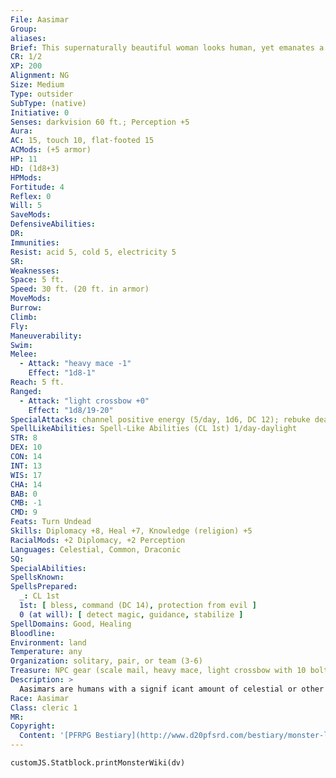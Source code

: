 ```yaml
---
File: Aasimar
Group: 
aliases: 
Brief: This supernaturally beautiful woman looks human, yet emanates a strange sense of calm and benevolence.
CR: 1/2
XP: 200
Alignment: NG
Size: Medium
Type: outsider
SubType: (native)
Initiative: 0
Senses: darkvision 60 ft.; Perception +5
Aura: 
AC: 15, touch 10, flat-footed 15
ACMods: (+5 armor)
HP: 11
HD: (1d8+3)
HPMods: 
Fortitude: 4
Reflex: 0
Will: 5
SaveMods: 
DefensiveAbilities: 
DR: 
Immunities: 
Resist: acid 5, cold 5, electricity 5
SR: 
Weaknesses: 
Space: 5 ft.
Speed: 30 ft. (20 ft. in armor)
MoveMods: 
Burrow: 
Climb: 
Fly: 
Maneuverability: 
Swim: 
Melee: 
  - Attack: "heavy mace -1"
    Effect: "1d8-1"
Reach: 5 ft.
Ranged: 
  - Attack: "light crossbow +0"
    Effect: "1d8/19-20"
SpecialAttacks: channel positive energy (5/day, 1d6, DC 12); rebuke death (1d4+1, 6/day); touch of good (6/day)
SpellLikeAbilities: Spell-Like Abilities (CL 1st) 1/day-daylight
STR: 8
DEX: 10
CON: 14
INT: 13
WIS: 17
CHA: 14
BAB: 0
CMB: -1
CMD: 9
Feats: Turn Undead
Skills: Diplomacy +8, Heal +7, Knowledge (religion) +5
RacialMods: +2 Diplomacy, +2 Perception
Languages: Celestial, Common, Draconic
SQ: 
SpecialAbilities: 
SpellsKnown: 
SpellsPrepared:
  _: CL 1st
  1st: [ bless, command (DC 14), protection from evil ]
  0 (at will): [ detect magic, guidance, stabilize ]
SpellDomains: Good, Healing
Bloodline: 
Environment: land
Temperature: any
Organization: solitary, pair, or team (3-6)
Treasure: NPC gear (scale mail, heavy mace, light crossbow with 10 bolts, other treasure)
Description: >
  Aasimars are humans with a signif icant amount of celestial or other good outsider blood in their ancestry. Aasimars are not always good, but it is a natural tendency for them, and they gravitate to good faiths or organizations associated with celestials. Aasimar heritage can hide for generations, only to appear suddenly in the child of two apparently human parents. Most societies interpret aasimar births as good omens. Aasimars look mostly human except for some minor physical trait that reveals their unusual heritage. Typical aasimar features are hair that shines like metal, unusual eye or skin color, or even glowing golden halos. Aasimar Characters Aasimars are defined by class levels-they do not possess racial Hit Dice. Aasimars have the following racial traits. +2 Charisma, +2 Wisdom: Aasimars are insightful, confident, and personable. Normal Speed: Aasimars have a base speed of 30 feet. Darkvision: Aasimars can see in the dark up to 60 feet. Skilled: Aasimars have a +2 racial bonus on Diplomacy and Perception checks. Spell-Like Ability: Aasimars can use daylight once per day as a spell-like ability (caster level equals the aasimar's class level). Celestial Resistance: Aasimars have acid resistance 5, cold resistance 5, and electricity resistance 5. Languages: Aasimars begin play speaking Common and Celestial. Aasimars with high Intelligence scores can choose any of the following bonus languages: Draconic, Dwarven, Elven, Gnome, Half ling, and Sylvan.
Race: Aasimar
Class: cleric 1
MR: 
Copyright:
  Content: '[PFRPG Bestiary](http://www.d20pfsrd.com/bestiary/monster-listings/outsiders/aasimar)'
---
```

```dataviewjs
customJS.Statblock.printMonsterWiki(dv)
```
